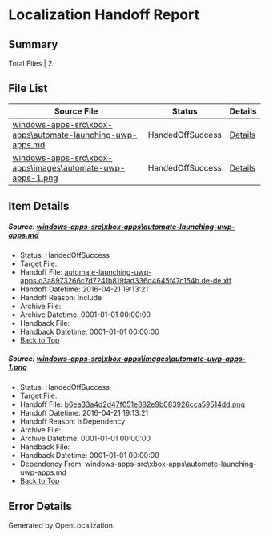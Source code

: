 # <a name='report-top'></a> Localization Handoff Report

## Summary
 Total Files | 2

## File List
 Source File | Status | Details 
 ----------- | ------ | ------- 
 [windows-apps-src\xbox-apps\automate-launching-uwp-apps.md](https://github.com/Microsoft/windows-apps/blob/0ace60f363543fb42c355c9846cf38c2dd9189e2/windows-apps-src/xbox-apps/automate-launching-uwp-apps.md) | HandedOffSuccess | [Details](#7af8f0683700992f2771e5b000a8cbf5ef76c48c3745)
 [windows-apps-src\xbox-apps\images\automate-uwp-apps-1.png](https://github.com/Microsoft/windows-apps/blob/ecd64eb4483452de500ad3d2c0775a99753dce3a/windows-apps-src/xbox-apps/images/automate-uwp-apps-1.png) | HandedOffSuccess | [Details](#b6ea33a4d2d47f051e882e9b083926cca59514dd3760)

## Item Details
##### <a name='7af8f0683700992f2771e5b000a8cbf5ef76c48c3745'></a> Source: [windows-apps-src\xbox-apps\automate-launching-uwp-apps.md](https://github.com/Microsoft/windows-apps/blob/0ace60f363543fb42c355c9846cf38c2dd9189e2/windows-apps-src/xbox-apps/automate-launching-uwp-apps.md)
* Status: HandedOffSuccess
* Target File: 
* Handoff File: [automate-launching-uwp-apps.d3a8973266c7d7241b819fad336d4645f47c154b.de-de.xlf](https://github.com/Microsoft/WDG.handoff/blob/5309dfb0d61fbc143365456e71a2749280aa0200/ol-handoff/Microsoft/windows-apps.de-de/master/automate-launching-uwp-apps.d3a8973266c7d7241b819fad336d4645f47c154b.de-de.xlf)
* Handoff Datetime: 2016-04-21 19:13:21
* Handoff Reason: Include
* Archive File: 
* Archive Datetime: 0001-01-01 00:00:00
* Handback File: 
* Handback Datetime: 0001-01-01 00:00:00
* [Back to Top](#report-top)

##### <a name='b6ea33a4d2d47f051e882e9b083926cca59514dd3760'></a> Source: [windows-apps-src\xbox-apps\images\automate-uwp-apps-1.png](https://github.com/Microsoft/windows-apps/blob/ecd64eb4483452de500ad3d2c0775a99753dce3a/windows-apps-src/xbox-apps/images/automate-uwp-apps-1.png)
* Status: HandedOffSuccess
* Target File: 
* Handoff File: [b6ea33a4d2d47f051e882e9b083926cca59514dd.png](https://github.com/Microsoft/WDG.handoff/blob/5309dfb0d61fbc143365456e71a2749280aa0200/ol-handoff/Microsoft/windows-apps.de-de/master/b6ea33a4d2d47f051e882e9b083926cca59514dd.png)
* Handoff Datetime: 2016-04-21 19:13:21
* Handoff Reason: IsDependency
* Archive File: 
* Archive Datetime: 0001-01-01 00:00:00
* Handback File: 
* Handback Datetime: 0001-01-01 00:00:00
* Dependency From: windows-apps-src\xbox-apps\automate-launching-uwp-apps.md
* [Back to Top](#report-top)


## Error Details

Generated by OpenLocalization.

